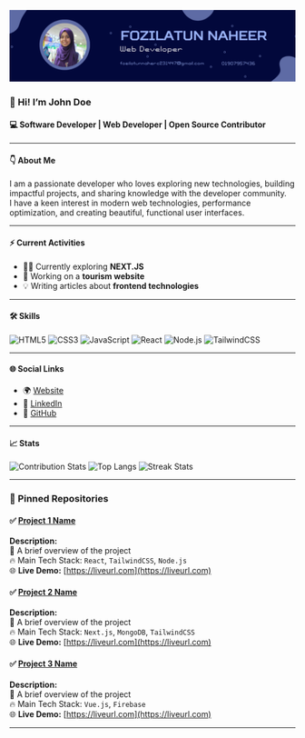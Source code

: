 <!-- Banner Image -->
![banner](https://github.com/FozilatunNaherC231447/FozilatunNaherC231447/blob/main/Banner.png)

### 👋 Hi! I’m John Doe
#### 💻 Software Developer | Web Developer | Open Source Contributor

---

#### 👇 About Me
I am a passionate developer who loves exploring new technologies, building impactful projects, and sharing knowledge with the developer community.  
I have a keen interest in modern web technologies, performance optimization, and creating beautiful, functional user interfaces.

---

#### ⚡️ Current Activities
- 👨‍💻 Currently exploring **NEXT.JS**
- 🚀 Working on a **tourism website**
- 💡 Writing articles about **frontend technologies**

---

#### 🛠️ Skills
![HTML5](https://img.shields.io/badge/-HTML5-ff6600?logo=html5&logoColor=white) 
![CSS3](https://img.shields.io/badge/-CSS3-264de4?logo=css3&logoColor=white) 
![JavaScript](https://img.shields.io/badge/-JavaScript-f0db4f?logo=javascript&logoColor=black) 
![React](https://img.shields.io/badge/-React-61DAFB?logo=react&logoColor=black) 
![Node.js](https://img.shields.io/badge/-Node.js-43853d?logo=node.js&logoColor=white) 
![TailwindCSS](https://img.shields.io/badge/-TailwindCSS-38B2AC?logo=tailwindcss&logoColor=white)

---

#### 🌐 Social Links
- 🌍 [Website](https://yourwebsite.com)
- 💼 [LinkedIn](https://www.linkedin.com/in/yourusername/)
- 🐙 [GitHub](https://github.com/yourusername)

---

#### 📈 Stats
![Contribution Stats](https://github-readme-stats.vercel.app/api?username=yourusername&show_icons=true&theme=radical)
![Top Langs](https://github-readme-stats.vercel.app/api/top-langs/?username=yourusername&layout=compact&theme=radical)
![Streak Stats](https://github-readme-streak-stats.herokuapp.com/?user=yourusername)

---

### 📌 Pinned Repositories

#### ✅ [Project 1 Name](https://github.com/yourusername/project1)

**Description:**  
🌟 A brief overview of the project  
🔥 Main Tech Stack: `React`, `TailwindCSS`, `Node.js`  
🌐 **Live Demo:** [https://liveurl.com](https://liveurl.com)

#### ✅ [Project 2 Name](https://github.com/yourusername/project2)

**Description:**  
🌟 A brief overview of the project  
🔥 Main Tech Stack: `Next.js`, `MongoDB`, `TailwindCSS`  
🌐 **Live Demo:** [https://liveurl.com](https://liveurl.com)

#### ✅ [Project 3 Name](https://github.com/yourusername/project3)

**Description:**  
🌟 A brief overview of the project  
🔥 Main Tech Stack: `Vue.js`, `Firebase`  
🌐 **Live Demo:** [https://liveurl.com](https://liveurl.com)

---

